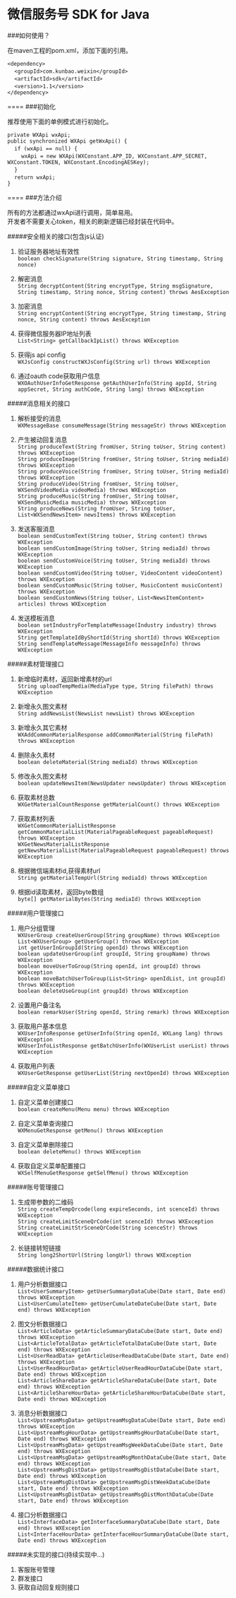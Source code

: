 微信服务号 SDK for Java
=====

###如何使用？

在maven工程的pom.xml，添加下面的引用。

`<dependency>`<br/>
&nbsp;&nbsp;&nbsp;&nbsp;`<groupId>com.kunbao.weixin</groupId>`<br/>
&nbsp;&nbsp;&nbsp;&nbsp;`<artifactId>sdk</artifactId>`<br/>
&nbsp;&nbsp;&nbsp;&nbsp;`<version>1.1</version>`<br/>
`</dependency>`<br/>

====
###初始化

推荐使用下面的单例模式进行初始化。

`private WXApi wxApi;`<br/>
`public synchronized WXApi getWxApi() {`<br/>
&nbsp;&nbsp;&nbsp;&nbsp;`if (wxApi == null) {`<br/>
&nbsp;&nbsp;&nbsp;&nbsp;&nbsp;&nbsp;&nbsp;&nbsp;`wxApi = new WXApi(WXConstant.APP_ID, WXConstant.APP_SECRET, WXConstant.TOKEN, WXConstant.EncodingAESKey);`<br/>
&nbsp;&nbsp;&nbsp;&nbsp;`}`<br/>
&nbsp;&nbsp;&nbsp;&nbsp;`return wxApi;`<br/>
`}`<br/>

====
###方法介绍

所有的方法都通过wxApi进行调用，简单易用。<br/>
开发者不需要关心token，相关的刷新逻辑已经封装在代码中。

#####安全相关的接口(包含js认证)
1. 验证服务器地址有效性<br/>
`boolean checkSignature(String signature, String timestamp, String nonce)`<br/>

2. 解密消息<br/>
`String decryptContent(String encryptType, String msgSignature, String timestamp, String nonce, String content) throws AesException`<br/>

3. 加密消息<br/>
`String encryptContent(String encryptType, String timestamp, String nonce, String content) throws AesException`<br/>

4. 获得微信服务器IP地址列表<br/>
`List<String> getCallbackIpList() throws WXException`<br/>

5. 获得js api config<br/>
`WXJsConfig constructWXJsConfig(String url) throws WXException`<br/>

6. 通过oauth code获取用户信息<br/>
`WXOAuthUserInfoGetResponse getAuthUserInfo(String appId, String appSecret, String authCode, String lang) throws WXException`<br/>

#####消息相关的接口
1. 解析接受的消息<br/>
`WXMessageBase consumeMessage(String messageStr) throws WXException`<br/>

2. 产生被动回复消息<br/>
`String produceText(String fromUser, String toUser, String content) throws WXException`<br/>
`String produceImage(String fromUser, String toUser, String mediaId) throws WXException`<br/>
`String produceVoice(String fromUser, String toUser, String mediaId) throws WXException`<br/>
`String produceVideo(String fromUser, String toUser, WXSendVideoMedia videoMedia) throws WXException`<br/>
`String produceMusic(String fromUser, String toUser, WXSendMusicMedia musicMedia) throws WXException`<br/>
`String produceNews(String fromUser, String toUser, List<WXSendNewsItem> newsItems) throws WXException`<br/>

3. 发送客服消息<br/>
`boolean sendCustomText(String toUser, String content) throws WXException`<br/>
`boolean sendCustomImage(String toUser, String mediaId) throws WXException`<br/>
`boolean sendCustomVoice(String toUser, String mediaId) throws WXException`<br/>
`boolean sendCustomVideo(String toUser, VideoContent videoContent) throws WXException`<br/>
`boolean sendCustomMusic(String toUser, MusicContent musicContent) throws WXException`<br/>
`boolean sendCustomNews(String toUser, List<NewsItemContent> articles) throws WXException`<br/>

4. 发送模板消息<br/>
`boolean setIndustryForTemplateMessage(Industry industry) throws WXException`<br/>
`String getTemplateIdByShortId(String shortId) throws WXException`<br/>
`String sendTemplateMessage(MessageInfo messageInfo) throws WXException`<br/>

#####素材管理接口<br/>
1. 新增临时素材，返回新增素材的url<br/>
`String uploadTempMedia(MediaType type, String filePath) throws WXException`<br/>

2. 新增永久图文素材<br/>
`String addNewsList(NewsList newsList) throws WXException`<br/>

3. 新增永久其它素材<br/>
`WXAddCommonMaterialResponse addCommonMaterial(String filePath) throws WXException`<br/>

4. 删除永久素材<br/>
`boolean deleteMaterial(String mediaId) throws WXException`<br/>

5. 修改永久图文素材<br/>
`boolean updateNewsItem(NewsUpdater newsUpdater) throws WXException`<br/>

6. 获取素材总数<br/>
`WXGetMaterialCountResponse getMaterialCount() throws WXException`<br/>

7. 获取素材列表<br/>
`WXGetCommonMaterialListResponse getCommonMaterialList(MaterialPageableRequest pageableRequest) throws WXException`<br/>
`WXGetNewsMaterialListResponse getNewsMaterialList(MaterialPageableRequest pageableRequest) throws WXException`<br/>

8. 根据微信端素材id,获得素材url<br/>
`String getMaterialTempUrl(String mediaId) throws WXException`<br/>

9. 根据id读取素材，返回byte数组<br/>
`byte[] getMaterialBytes(String mediaId) throws WXException`<br/>

#####用户管理接口<br/>
1. 用户分组管理<br/>
`WXUserGroup createUserGroup(String groupName) throws WXException`<br/>
`List<WXUserGroup> getUserGroup() throws WXException`<br/>
`int getUserInGroupId(String openId) throws WXException`<br/>
`boolean updateUserGroup(int groupId, String groupName) throws WXException`<br/>
`boolean moveUserToGroup(String openId, int groupId) throws WXException`<br/>
`boolean moveBatchUserToGroup(List<String> openIdList, int groupId) throws WXException`<br/>
`boolean deleteUseGroup(int groupId) throws WXException`<br/>

2. 设置用户备注名<br/>
`boolean remarkUser(String openId, String remark) throws WXException`<br/>

3. 获取用户基本信息<br/>
`WXUserInfoResponse getUserInfo(String openId, WXLang lang) throws WXException`<br/>
`WXUserInfoListResponse getBatchUserInfo(WXUserList userList) throws WXException`<br/>

4. 获取用户列表<br/>
`WXUserGetResponse getUserList(String nextOpenId) throws WXException`<br/>

#####自定义菜单接口<br/>
1. 自定义菜单创建接口<br/>
`boolean createMenu(Menu menu) throws WXException`<br/>

2. 自定义菜单查询接口<br/>
`WXMenuGetResponse getMenu() throws WXException`<br/>

3. 自定义菜单删除接口<br/>
`boolean deleteMenu() throws WXException`<br/>

4. 获取自定义菜单配置接口<br/>
`WXSelfMenuGetResponse getSelfMenu() throws WXException`<br/>

#####账号管理接口<br/>
1. 生成带参数的二维码<br/>
`String createTempQrcode(long expireSeconds, int scenceId) throws WXException`<br/>
`String createLimitSceneQrCode(int scenceId) throws WXException`<br/>
`String createLimitStrSceneQrCode(String scenceStr) throws WXException`<br/>

2. 长链接转短链接<br/>
`String long2ShortUrl(String longUrl) throws WXException`<br/>

#####数据统计接口<br/>
1. 用户分析数据接口<br/>
`List<UserSummaryItem> getUserSummaryDataCube(Date start, Date end) throws WXException`<br/>
`List<UserCumulateItem> getUserCumulateDateCube(Date start, Date end) throws WXException`<br/>

2. 图文分析数据接口<br/>
`List<ArticleData> getArticleSummaryDataCube(Date start, Date end) throws WXException`<br/>
`List<ArticleTotalData> getArticleTotalDataCube(Date start, Date end) throws WXException`<br/>
`List<UserReadData> getArticleUserReadDataCube(Date start, Date end) throws WXException`<br/>
`List<UserReadHourData> getArticleUserReadHourDataCube(Date start, Date end) throws WXException`<br/>
`List<ArticleShareData> getArticleShareDataCube(Date start, Date end) throws WXException`<br/>
`List<ArticleShareHourData> getArticleShareHourDataCube(Date start, Date end) throws WXException`<br/>

3. 消息分析数据接口<br/>
`List<UpstreamMsgData> getUpstreamMsgDataCube(Date start, Date end) throws WXException`<br/>
`List<UpstreamMsgHourData> getUpstreamMsgHourDataCube(Date start, Date end) throws WXException`<br/>
`List<UpstreamMsgData> getUpstreamMsgWeekDataCube(Date start, Date end) throws WXException`<br/>
`List<UpstreamMsgData> getUpstreamMsgMonthDataCube(Date start, Date end) throws WXException`<br/>
`List<UpstreamMsgDistData> getUpstreamMsgDistDataCube(Date start, Date end) throws WXException`<br/>
`List<UpstreamMsgDistData> getUpstreamMsgDistWeekDataCube(Date start, Date end) throws WXException`<br/>
`List<UpstreamMsgDistData> getUpstreamMsgDistMonthDataCube(Date start, Date end) throws WXException`<br/>

4. 接口分析数据接口<br/>
`List<InterfaceData> getInterfaceSummaryDataCube(Date start, Date end) throws WXException`<br/>
`List<InterfaceHourData> getInterfaceHourSummaryDataCube(Date start, Date end) throws WXException`<br/>

#####未实现的接口(持续实现中...)
1. 客服账号管理<br/>
2. 群发接口<br/>
3. 获取自动回复规则接口<br/>
